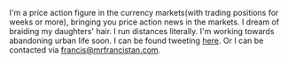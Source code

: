 I'm a price action figure in the currency markets(with trading positions for weeks or more), bringing you price action news in the markets. I dream of braiding my daughters' hair. I run distances literally. I'm working towards abandoning urban life soon. I can be found tweeting [here](https://twitter.com/mrfrancistan). Or I can be contacted via francis@mrfrancistan.com.
